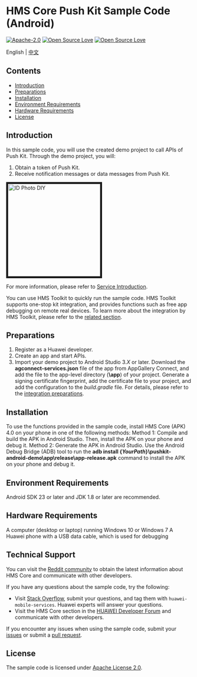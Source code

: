 # HMS Core Push Kit Sample Code (Android)
[![Apache-2.0](https://img.shields.io/badge/license-Apache-blue)](http://www.apache.org/licenses/LICENSE-2.0)
[![Open Source Love](https://badges.frapsoft.com/os/v1/open-source.svg?v=103)](https://developer.huawei.com/consumer/en/hms)
[![Open Source Love](https://img.shields.io/badge/language-java-green.svg)](https://www.java.com/en/)

English | [中文](README_ZH.md)

## Contents

 * [Introduction](#Introduction)
 * [Preparations](#Preparations)
 * [Installation](#Installation)
 * [Environment Requirements](#Environment-Requirements)
 * [Hardware Requirements](#Hardware-Requirements)
 * [License](#License)


## Introduction
In this sample code, you will use the created demo project to call APIs of Push Kit. Through the demo project, you will:
1.	Obtain a token of Push Kit.	
2.	Receive notification messages or data messages from Push Kit.

<img src="pushDemo.gif" width=250 title="ID Photo DIY" div align=center border=5>

For more information, please refer to
[Service Introduction](https://developer.huawei.com/consumer/en/doc/development/HMSCore-Guides/service-introduction-0000001050040060?ha_source=hms1).

You can use HMS Toolkit to quickly run the sample code. HMS Toolkit supports one-stop kit integration, and provides functions such as free app debugging on remote real devices. To learn more about the integration by HMS Toolkit, please refer to the [related section](https://developer.huawei.com/consumer/en/doc/development/HMSCore-Guides/dev-preparation-practice-0000001073320959?ha_source=hms1).

## Preparations
1.	Register as a Huawei developer.
2.	Create an app and start APIs.
3.	Import your demo project to Android Studio 3.*X* or later. Download the **agconnect-services.json** file of the app from AppGallery Connect, and add the file to the app-level directory (**\app**) of your project. Generate a signing certificate fingerprint, add the certificate file to your project, and add the configuration to the *build.gradle* file. For details, please refer to the [integration preparations](https://developer.huawei.com/consumer/en/doc/development/HMSCore-Guides/android-config-agc-0000001050170137?ha_source=hms1).


## Installation
To use the functions provided in the sample code, install HMS Core (APK) 4.0 on your phone in one of the following methods:
Method 1: Compile and build the APK in Android Studio. Then, install the APK on your phone and debug it.
Method 2: Generate the APK in Android Studio. Use the Android Debug Bridge (ADB) tool to run the **adb install {*YourPath*}\pushkit-android-demo\app\release\app-release.apk** command to install the APK on your phone and debug it.

## Environment Requirements
Android SDK 23 or later and JDK 1.8 or later are recommended.

## Hardware Requirements
A computer (desktop or laptop) running Windows 10 or Windows 7
A Huawei phone with a USB data cable, which is used for debugging

## Technical Support
You can visit the [Reddit community](https://www.reddit.com/r/HuaweiDevelopers/) to obtain the latest information about HMS Core and communicate with other developers.

If you have any questions about the sample code, try the following:
- Visit [Stack Overflow](https://stackoverflow.com/questions/tagged/huawei-mobile-services?tab=Votes), submit your questions, and tag them with `huawei-mobile-services`. Huawei experts will answer your questions.
- Visit the HMS Core section in the [HUAWEI Developer Forum](https://forums.developer.huawei.com/forumPortal/en/home?fid=0101187876626530001?ha_source=hms1) and communicate with other developers.

If you encounter any issues when using the sample code, submit your [issues](https://github.com/HMS-Core/hms-push-clientdemo-android/issues) or submit a [pull request](https://github.com/HMS-Core/hms-push-clientdemo-android/pulls).

## License
The sample code is licensed under [Apache License 2.0](http://www.apache.org/licenses/LICENSE-2.0).
